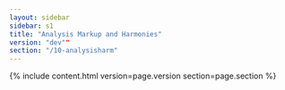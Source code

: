 ```yaml
---
layout: sidebar
sidebar: s1
title: "Analysis Markup and Harmonies"
version: "dev""
section: "/10-analysisharm"
---
```

{% include content.html version=page.version section=page.section %}

